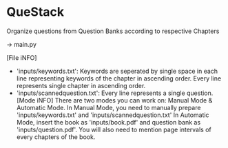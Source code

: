# QueStack
Organize questions from Question Banks according to respective Chapters

-> main.py

[File iNFO]
 - 'inputs/keywords.txt': Keywords are seperated by single space in each line representing keywords of the chapter in ascending order.
        Every line represents single chapter in ascending order.
 - 'inputs/scannedquestion.txt': Every line represents a single question.
[Mode iNFO]
There are two modes you can work on: Manual Mode & Automatic Mode.
In Manual Mode, you need to manually prepare 'inputs/keywords.txt' and 'inputs/scannedquestion.txt'
In Automatic Mode, insert the book as 'inputs/book.pdf' and question bank as 'inputs/question.pdf'.
    You will also need to mention page intervals of every chapters of the book.